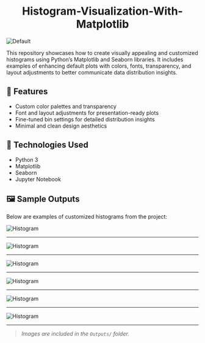<h1 align = 'center'>Histogram-Visualization-With-Matplotlib</h1>

![Default](Outputs/Histogram1.png) 

This repository showcases how to create visually appealing and customized histograms using Python’s Matplotlib and Seaborn libraries. It includes examples of enhancing default plots with colors, fonts, transparency, and layout adjustments to better communicate data distribution insights.

## 📌 Features
- Custom color palettes and transparency
- Font and layout adjustments for presentation-ready plots
- Fine-tuned bin settings for detailed distribution insights
- Minimal and clean design aesthetics

## 🔧 Technologies Used
- Python 3
- Matplotlib
- Seaborn
- Jupyter Notebook

## 🖼 Sample Outputs

Below are examples of customized histograms from the project:


![Histogram](Outputs/Histogram6.png)

---

![Histogram](Outputs/Histogram5.png)

---

![Histogram](Outputs/Histogram4.png)

---

![Histogram](Outputs/Histogram3.png)

---

![Histogram](Outputs/Histogram2.png)

----

![Histogram](Outputs/Histogram1.png)

---

> *Images are included in the `Outputs/` folder.*
